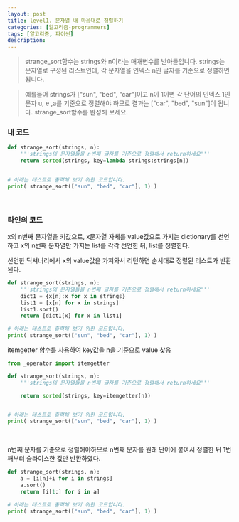 ```yaml
---
layout: post
title: level1. 문자열 내 마음대로 정렬하기
categories: [알고리즘-programmers]
tags: [알고리즘, 파이썬]
description: 
---
```


> strange_sort함수는 strings와 n이라는 매개변수를 받아들입니다.
strings는 문자열로 구성된 리스트인데, 각 문자열을 인덱스 n인 글자를 기준으로 정렬하면 됩니다.

> 예를들어 strings가 ["sun", "bed", "car"]이고 n이 1이면 각 단어의 인덱스 1인 문자 u, e ,a를 기준으로 정렬해야 하므로 결과는 ["car", "bed", "sun"]이 됩니다.
strange_sort함수를 완성해 보세요.

### 내 코드 

```python
def strange_sort(strings, n):
    '''strings의 문자열들을 n번째 글자를 기준으로 정렬해서 return하세요'''
    return sorted(strings, key=lambda strings:strings[n])


# 아래는 테스트로 출력해 보기 위한 코드입니다.
print( strange_sort(["sun", "bed", "car"], 1) )
```

<br>

### 타인의 코드 

x의 n번째 문자열을 키값으로, x문자열 자체를 value값으로 가지는 dictionary를 선언하고 x의 n번째 문자열만 가지는 list를 각각 선언한 뒤, list를 정렬한다.

선언한 딕셔너리에서 x의 value값을 가져와서 리턴하면 순서대로 정렬된 리스트가 반환된다.

```python
def strange_sort(strings, n):
    '''strings의 문자열들을 n번째 글자를 기준으로 정렬해서 return하세요'''
    dict1 = {x[n]:x for x in strings}
    list1 = [x[n] for x in strings]
    list1.sort()
    return [dict1[x] for x in list1]

# 아래는 테스트로 출력해 보기 위한 코드입니다.
print( strange_sort(["sun", "bed", "car"], 1) )
```

itemgetter 함수를 사용하여 key값을 n을 기준으로 value 찾음

```python
from _operator import itemgetter

def strange_sort(strings, n):
    '''strings의 문자열들을 n번째 글자를 기준으로 정렬해서 return하세요'''

    return sorted(strings, key=itemgetter(n))


# 아래는 테스트로 출력해 보기 위한 코드입니다.
print( strange_sort(["sun", "bed", "car"], 1) )
```

<br>

n번째 문자를 기준으로 정렬해야하므로 n번째 문자를 원래 단어에 붙여서 정렬한 뒤 1번째부터 슬라이스한 값만 반환하였다.

```python
def strange_sort(strings, n):
    a = [i[n]+i for i in strings]
    a.sort()
    return [i[1:] for i in a]

# 아래는 테스트로 출력해 보기 위한 코드입니다.
print( strange_sort(["sun", "bed", "car"], 1) )
```
